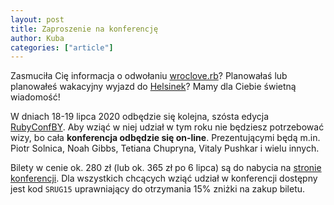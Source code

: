 ```yaml
---
layout: post
title: Zaproszenie na konferencję
author: Kuba
categories: ["article"]
---
```


Zasmuciła Cię informacja o odwołaniu
[wroclove.rb](https://wrocloverb.com/)? Planowałaś lub planowałeś
wakacyjny wyjazd do [Helsinek](https://euruko2021.org/)? Mamy dla
Ciebie świetną wiadomość!

W dniach 18-19 lipca 2020 odbędzie się kolejna, szósta edycja
[RubyConfBY](https://rubyconference.by/). Aby wziąć w niej udział w
tym roku nie będziesz potrzebować wizy, bo cała **konferencja
odbędzie się on-line**. Prezentującymi będą m.in. Piotr Solnica, Noah
Gibbs, Tetiana Chupryna, Vitaly Pushkar i wielu innych.

Bilety w cenie ok. 280 zł (lub ok. 365 zł po 6 lipca) są do nabycia
na [stronie konferencji](https://rubyconference.by/#tickets). Dla
wszystkich chcących wziąć udział w konferencji dostępny jest kod
`SRUG15` uprawniający do otrzymania 15% zniżki na zakup biletu.

